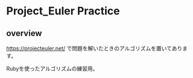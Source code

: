# Project_Euler Practice

## overview
https://projecteuler.net/ で問題を解いたときのアルゴリズムを置いてあります。

Rubyを使ったアルゴリズムの練習用。
